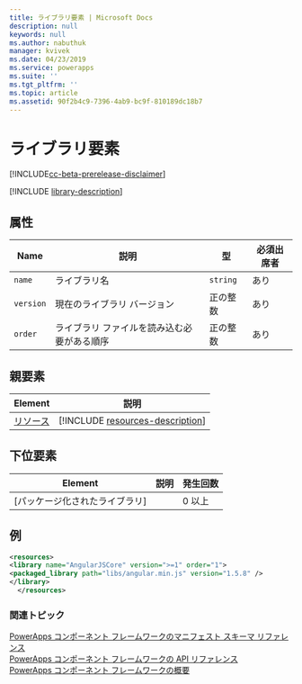 ```yaml
---
title: ライブラリ要素 | Microsoft Docs
description: null
keywords: null
ms.author: nabuthuk
manager: kvivek
ms.date: 04/23/2019
ms.service: powerapps
ms.suite: ''
ms.tgt_pltfrm: ''
ms.topic: article
ms.assetid: 90f2b4c9-7396-4ab9-bc9f-810189dc18b7
---
```


# <a name="library-element"></a>ライブラリ要素

[!INCLUDE[cc-beta-prerelease-disclaimer](../../../includes/cc-beta-prerelease-disclaimer.md)]

[!INCLUDE [library-description](includes/library-description.md)]

## <a name="attributes"></a>属性

|Name|説明|型|必須出席者|
|--|--|--|--|
|`name`|ライブラリ名|`string`|あり|
|`version`|現在のライブラリ バージョン|正の整数|あり|
|`order`|ライブラリ ファイルを読み込む必要がある順序|正の整数|あり|

## <a name="parent-elements"></a>親要素

|Element|説明|
|--|--|
|[リソース](resources.md)|[!INCLUDE [resources-description](includes/resources-description.md)]|

## <a name="child-elements"></a>下位要素

|Element|説明|発生回数|
|--|--|--|
|[パッケージ化されたライブラリ]||0 以上|

## <a name="example"></a>例

```xml
<resources>
<library name="AngularJSCore" version=">=1" order="1">
<packaged_library path="libs/angular.min.js" version="1.5.8" />
</library>
  </resources>
```

### <a name="related-topics"></a>関連トピック

[PowerApps コンポーネント フレームワークのマニフェスト スキーマ リファレンス](index.md)<br/>
[PowerApps コンポーネント フレームワークの API リファレンス](../reference/index.md)<br/>
[PowerApps コンポーネント フレームワークの概要](../overview.md)